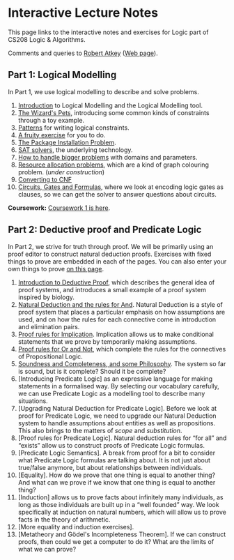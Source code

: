 # Interactive Lecture Notes

This page links to the interactive notes and exercises for Logic part of CS208 Logic & Algorithms.

Comments and queries to [Robert Atkey](mailto:robert.atkey@strath.ac.uk) ([Web page](https://bentnib.org)).

## Part 1: Logical Modelling

In Part 1, we use logical modelling to describe and solve problems.

1. [Introduction](logical-modelling-intro.html) to Logical Modelling and the Logical Modelling tool.
2. [The Wizard's Pets](wizards-pets.html), introducing some common kinds of constraints through a toy example.
3. [Patterns](patterns.html) for writing logical constraints.
4. [A fruity exercise](fruit-exercise.html) for you to do.
5. [The Package Installation Problem](packages.html).
6. [SAT solvers](sat.html), the underlying technology.
7. [How to handle bigger problems](domains-and-parameters.html) with domains and parameters.
8. [Resource allocation problems](resource-alloc.html), which are a kind of graph colouring problem. (*under construction*)
9. [Converting to CNF](converting-to-cnf.html)
10. [Circuits, Gates and Formulas](circuits.html), where we look at encoding logic gates as clauses, so we can get the solver to answer questions about circuits.

**Coursework:** [Coursework 1 is here](coursework1.html).

## Part 2: Deductive proof and Predicate Logic

In Part 2, we strive for truth through proof. We will be primarily using an proof editor to construct natural deduction proofs. Exercises with fixed things to prove are embedded in each of the pages. You can also enter your own things to prove [on this page](prover.html).

1. [Introduction to Deductive Proof](proof-intro.html), which describes the general idea of proof systems, and introduces a small example of a proof system inspired by biology.
2. [Natural Deduction and the rules for And](natural-deduction-intro.html). Natural Deduction is a style of proof system that places a particular emphasis on how assumptions are used, and on how the rules for each connective come in introduction and elimination pairs.
3. [Proof rules for Implication](proof-implication.html). Implication allows us to make conditional statements that we prove by temporarily making assumptions.
4. [Proof rules for Or and Not](proof-or.html), which complete the rules for the connectives of Propositional Logic.
5. [Soundness and Completeness, and some Philosophy](sound-complete-meaning.html). The system so far is sound, but is it complete? Should it be complete?
6. [Introducing Predicate Logic] as an expressive language for making statements in a formalised way. By selecting our vocabulary carefully, we can use Predicate Logic as a modelling tool to describe many situations.
7. [Upgrading Natural Deduction for Predicate Logic]. Before we look at proof for Predicate Logic, we need to upgrade our Natural Deduction system to handle assumptions about entities as well as propositions. This also brings to the matters of *scope* and *substitution*.
8. [Proof rules for Predicate Logic]. Natural deduction rules for “for all” and “exists” allow us to construct proofs of Predicate Logic formulas.
9. [Predicate Logic Semantics]. A break from proof for a bit to consider what Predicate Logic formulas are talking about. It is not just about true/false anymore, but about relationships between individuals.
11. [Equality]. How do we prove that one thing is equal to another thing? And what can we prove if we know that one thing is equal to another thing?
12. [Induction] allows us to prove facts about infinitely many individuals, as long as those individuals are built up in a “well founded” way. We look specifically at induction on natural numbers, which will allow us to prove facts in the theory of arithmetic.
13. [More equality and induction exercises].
14. [Metatheory and Gödel's Incompleteness Theorem]. If we can construct proofs, then could we get a computer to do it? What are the limits of what we can prove?
